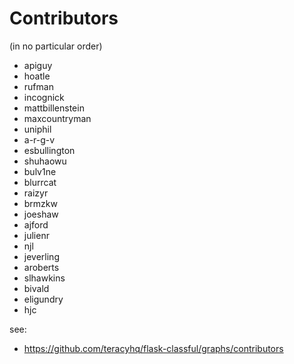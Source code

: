 # Contributors

(in no particular order)

- apiguy
- hoatle
- rufman
- incognick
- mattbillenstein
- maxcountryman
- uniphil
- a-r-g-v
- esbullington
- shuhaowu
- bulv1ne
- blurrcat
- raizyr
- brmzkw
- joeshaw
- ajford
- julienr
- njl
- jeverling
- aroberts
- slhawkins
- bivald
- eligundry
- hjc

see:

- https://github.com/teracyhq/flask-classful/graphs/contributors
